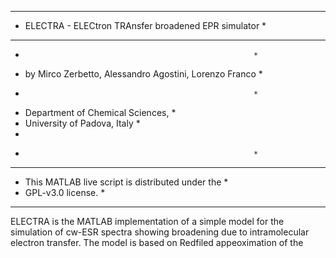 **********************************************************
* ELECTRA - ELECtron TRAnsfer broadened EPR simulator    *
**********************************************************
*                                                        *
* by Mirco Zerbetto, Alessandro Agostini, Lorenzo Franco *
*                                                        *
* Department of Chemical Sciences,                       *
* University of Padova, Italy                            *
* 
*                                                        *
**********************************************************
* This MATLAB live script is distributed under the       *
* GPL-v3.0 license.                                      *
**********************************************************

 ELECTRA is the MATLAB implementation of a simple model
 for the simulation of cw-ESR spectra showing broadening
 due to intramolecular electron transfer. The model is
 based on Redfiled appeoximation of the 
